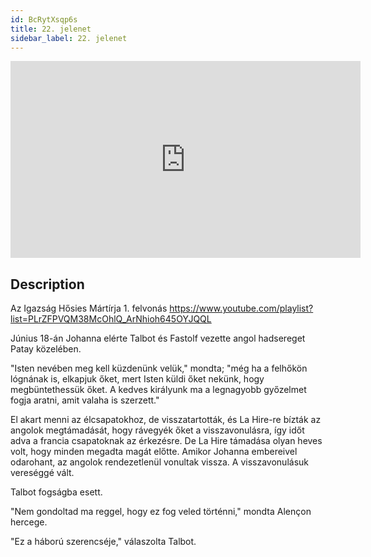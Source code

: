 ```yaml
---
id: BcRytXsqp6s
title: 22. jelenet
sidebar_label: 22. jelenet
---
```


<iframe
  width="560"
  height="315"
  src="https://www.youtube.com/embed/BcRytXsqp6s"
  title="YouTube video player"
  frameborder="0"
  allow="accelerometer; autoplay; clipboard-write; encrypted-media; gyroscope; picture-in-picture; web-share"
  referrerpolicy="strict-origin-when-cross-origin"
  allowfullscreen
></iframe>

## Description

Az Igazság Hősies Mártírja 1. felvonás
https://www.youtube.com/playlist?list=PLrZFPVQM38McOhlQ_ArNhioh645OYJQQL

Június 18-án Johanna elérte Talbot és Fastolf vezette angol hadsereget Patay közelében.

"Isten nevében meg kell küzdenünk velük," mondta; "még ha a felhőkön lógnának is, elkapjuk őket, mert Isten küldi őket nekünk, hogy megbüntethessük őket. A kedves királyunk ma a legnagyobb győzelmet fogja aratni, amit valaha is szerzett."

El akart menni az élcsapatokhoz, de visszatartották, és La Hire-re bízták az angolok megtámadását, hogy rávegyék őket a visszavonulásra, így időt adva a francia csapatoknak az érkezésre. De La Hire támadása olyan heves volt, hogy minden megadta magát előtte. Amikor Johanna embereivel odarohant, az angolok rendezetlenül vonultak vissza. A visszavonulásuk vereséggé vált.

Talbot fogságba esett.

"Nem gondoltad ma reggel, hogy ez fog veled történni," mondta Alençon hercege.

"Ez a háború szerencséje," válaszolta Talbot.
